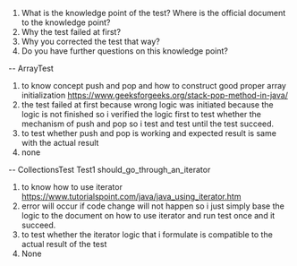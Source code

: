 1. What is the knowledge point of the test? Where is the official document to the knowledge point?
2. Why the test failed at first?
3. Why you corrected the test that way?
4. Do you have further questions on this knowledge point?

-- ArrayTest
1. to know concept push and pop and how to construct good proper array initialization https://www.geeksforgeeks.org/stack-pop-method-in-java/
2. the test failed at first because wrong logic was initiated because the logic is not finished so i verified the logic first to test whether the mechanism of push and pop so i test and test until the test succeed.
3. to test whether push and pop is working and expected result is same with the actual result
4. none

-- CollectionsTest
Test1 should_go_through_an_iterator
1. to know how to use iterator https://www.tutorialspoint.com/java/java_using_iterator.htm
2. error will occur if code change will not happen so i just simply base the logic to the document on how to use iterator and run test once and it succeed.
3. to test whether the iterator logic that i formulate is compatible to the actual result of the test
4. None
